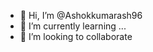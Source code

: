 - 👋 Hi, I’m @Ashokkumarash96
- 🌱 I’m currently learning ...
- 💞️ I’m looking to collaborate


<!---
Ashokkumarash96/Ashokkumarash96 is a ✨ special ✨ repository because its `README.md` (this file) appears on your GitHub profile.
You can click the Preview link to take a look at your changes.
--->
